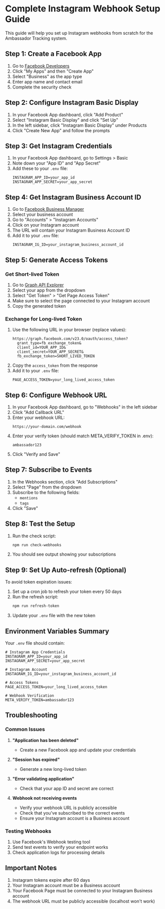 # Complete Instagram Webhook Setup Guide

This guide will help you set up Instagram webhooks from scratch for the Ambassador Tracking system.

## Step 1: Create a Facebook App

1. Go to [Facebook Developers](https://developers.facebook.com/)
2. Click "My Apps" and then "Create App"
3. Select "Business" as the app type
4. Enter app name and contact email
5. Complete the security check

## Step 2: Configure Instagram Basic Display

1. In your Facebook App dashboard, click "Add Product"
2. Select "Instagram Basic Display" and click "Set Up"
3. In the left sidebar, click "Instagram Basic Display" under Products
4. Click "Create New App" and follow the prompts

## Step 3: Get Instagram Credentials

1. In your Facebook App dashboard, go to Settings > Basic
2. Note down your "App ID" and "App Secret"
3. Add these to your `.env` file:
   ```
   INSTAGRAM_APP_ID=your_app_id
   INSTAGRAM_APP_SECRET=your_app_secret
   ```

## Step 4: Get Instagram Business Account ID

1. Go to [Facebook Business Manager](https://business.facebook.com/)
2. Select your business account
3. Go to "Accounts" > "Instagram Accounts"
4. Click on your Instagram account
5. The URL will contain your Instagram Business Account ID
6. Add it to your `.env` file:
   ```
   INSTAGRAM_IG_ID=your_instagram_business_account_id
   ```

## Step 5: Generate Access Tokens

### Get Short-lived Token

1. Go to [Graph API Explorer](https://developers.facebook.com/tools/explorer/)
2. Select your app from the dropdown
3. Select "Get Token" > "Get Page Access Token"
4. Make sure to select the page connected to your Instagram account
5. Copy the generated token

### Exchange for Long-lived Token

1. Use the following URL in your browser (replace values):
   ```
   https://graph.facebook.com/v23.0/oauth/access_token?
     grant_type=fb_exchange_token&
     client_id=YOUR_APP_ID&
     client_secret=YOUR_APP_SECRET&
     fb_exchange_token=SHORT_LIVED_TOKEN
   ```
2. Copy the `access_token` from the response
3. Add it to your `.env` file:
   ```
   PAGE_ACCESS_TOKEN=your_long_lived_access_token
   ```

## Step 6: Configure Webhook URL

1. In your Facebook App dashboard, go to "Webhooks" in the left sidebar
2. Click "Add Callback URL"
3. Enter your webhook URL:
   ```
   https://your-domain.com/webhook
   ```
4. Enter your verify token (should match META_VERIFY_TOKEN in .env):
   ```
   ambassador123
   ```
5. Click "Verify and Save"

## Step 7: Subscribe to Events

1. In the Webhooks section, click "Add Subscriptions"
2. Select "Page" from the dropdown
3. Subscribe to the following fields:
   - `mentions`
   - `tags`
4. Click "Save"

## Step 8: Test the Setup

1. Run the check script:
   ```bash
   npm run check-webhooks
   ```
2. You should see output showing your subscriptions

## Step 9: Set Up Auto-refresh (Optional)

To avoid token expiration issues:

1. Set up a cron job to refresh your token every 50 days
2. Run the refresh script:
   ```bash
   npm run refresh-token
   ```
3. Update your `.env` file with the new token

## Environment Variables Summary

Your `.env` file should contain:

```
# Instagram App Credentials
INSTAGRAM_APP_ID=your_app_id
INSTAGRAM_APP_SECRET=your_app_secret

# Instagram Account
INSTAGRAM_IG_ID=your_instagram_business_account_id

# Access Tokens
PAGE_ACCESS_TOKEN=your_long_lived_access_token

# Webhook Verification
META_VERIFY_TOKEN=ambassador123
```

## Troubleshooting

### Common Issues

1. **"Application has been deleted"**
   - Create a new Facebook app and update your credentials

2. **"Session has expired"**
   - Generate a new long-lived token

3. **"Error validating application"**
   - Check that your app ID and secret are correct

4. **Webhook not receiving events**
   - Verify your webhook URL is publicly accessible
   - Check that you've subscribed to the correct events
   - Ensure your Instagram account is a Business account

### Testing Webhooks

1. Use Facebook's Webhook testing tool
2. Send test events to verify your endpoint works
3. Check application logs for processing details

## Important Notes

1. Instagram tokens expire after 60 days
2. Your Instagram account must be a Business account
3. Your Facebook Page must be connected to your Instagram Business account
4. The webhook URL must be publicly accessible (localhost won't work)